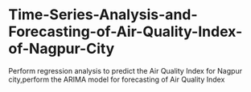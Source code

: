 # Time-Series-Analysis-and-Forecasting-of-Air-Quality-Index-of-Nagpur-City
Perform regression analysis to predict the Air Quality Index for Nagpur city,perform the ARIMA model for forecasting of Air Quality Index
